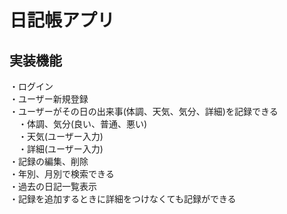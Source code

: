 # 日記帳アプリ
## 実装機能
・ログイン  
・ユーザー新規登録  
・ユーザーがその日の出来事(体調、天気、気分、詳細)を記録できる  
　・体調、気分(良い、普通、悪い)  
　・天気(ユーザー入力)  
　・詳細(ユーザー入力)  
・記録の編集、削除  
・年別、月別で検索できる  
・過去の日記一覧表示  
・記録を追加するときに詳細をつけなくても記録ができる  
